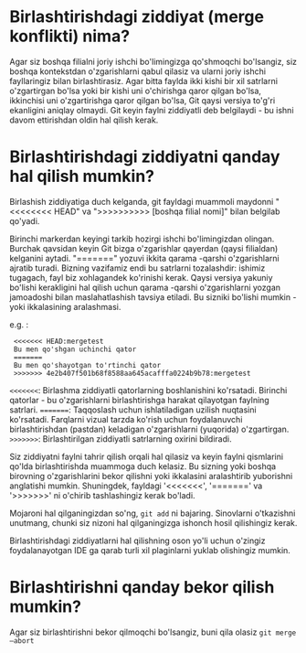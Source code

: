 # Birlashtirishdagi ziddiyat (merge konflikti) nima?

Agar siz boshqa filialni joriy ishchi bo'limingizga qo'shmoqchi bo'lsangiz, siz boshqa kontekstdan o'zgarishlarni qabul qilasiz va ularni joriy ishchi fayllaringiz bilan birlashtirasiz.
Agar bitta faylda ikki kishi bir xil satrlarni o'zgartirgan bo'lsa yoki bir kishi uni o'chirishga qaror qilgan bo'lsa, ikkinchisi uni o'zgartirishga qaror qilgan bo'lsa, Git qaysi versiya to'g'ri ekanligini aniqlay olmaydi. Git keyin faylni ziddiyatli deb belgilaydi - bu ishni davom ettirishdan oldin hal qilish kerak.

# Birlashtirishdagi ziddiyatni qanday hal qilish mumkin?

Birlashish ziddiyatiga duch kelganda, git fayldagi muammoli maydonni "<<<<<<<< HEAD" va ">>>>>>>>>> [boshqa filial nomi]" bilan belgilab qo'yadi.

Birinchi markerdan keyingi tarkib hozirgi ishchi bo'limingizdan olingan. Burchak qavsidan keyin Git bizga o'zgarishlar qayerdan (qaysi filialdan) kelganini aytadi. "=======" yozuvi ikkita qarama -qarshi o'zgarishlarni ajratib turadi.
Bizning vazifamiz endi bu satrlarni tozalashdir: ishimiz tugagach, fayl biz xohlagandek ko'rinishi kerak. Qaysi versiya yakuniy bo'lishi kerakligini hal qilish uchun qarama -qarshi o'zgarishlarni yozgan jamoadoshi bilan maslahatlashish tavsiya etiladi. Bu sizniki bo'lishi mumkin - yoki ikkalasining aralashmasi.

e.g. :
```
 <<<<<<< HEAD:mergetest
 Bu men qo'shgan uchinchi qator
 =======
 Bu men qo'shayotgan to'rtinchi qator
 >>>>>>> 4e2b407f501b68f8588aa645acafffa0224b9b78:mergetest
```

`<<<<<<<`: Birlashma ziddiyatli qatorlarning boshlanishini ko'rsatadi. Birinchi qatorlar - bu o'zgarishlarni birlashtirishga harakat qilayotgan faylning satrlari. 
`=======`: Taqqoslash uchun ishlatiladigan uzilish nuqtasini ko'rsatadi. Farqlarni vizual tarzda ko'rish uchun foydalanuvchi birlashtirishdan (pastdan) keladigan o'zgarishlarni (yuqorida) o'zgartirgan.  
`>>>>>>>`: Birlashtirilgan ziddiyatli satrlarning oxirini bildiradi.  

Siz ziddiyatni faylni tahrir qilish orqali hal qilasiz va keyin faylni qismlarini qo'lda birlashtirishda muammoga duch kelasiz. Bu sizning yoki boshqa birovning o'zgarishlarini bekor qilishni yoki ikkalasini aralashtirib yuborishni anglatishi mumkin. Shuningdek, fayldagi '<<<<<<<', '=======' va '>>>>>>>' ni o'chirib tashlashingiz kerak bo'ladi.


Mojaroni hal qilganingizdan so'ng, `git add` ni bajaring. Sinovlarni o'tkazishni unutmang, chunki siz nizoni hal qilganingizga ishonch hosil qilishingiz kerak.

Birlashtirishdagi ziddiyatlarni hal qilishning oson yo'li uchun o'zingiz foydalanayotgan IDE ga qarab turli xil plaginlarni yuklab olishingiz mumkin.


# Birlashtirishni qanday bekor qilish mumkin?
Agar siz birlashtirishni bekor qilmoqchi bo'lsangiz, buni qila olasiz `git merge —abort`
